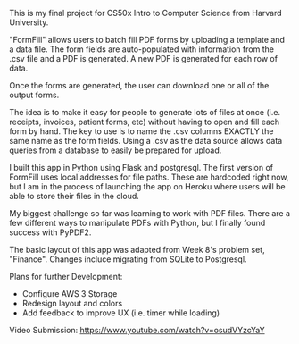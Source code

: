 This is my final project for CS50x Intro to Computer Science from Harvard University. 

"FormFill" allows users to batch fill PDF forms by uploading a template and a data file. The form fields are auto-populated with information from the .csv file and a PDF is generated. A new PDF is generated for each row of data. 

Once the forms are generated, the user can download one or all of the output forms. 

The idea is to make it easy for people to generate lots of files at once (i.e. receipts, invoices, patient forms, etc) without having to open and fill each form by hand. The key to use is to name the .csv columns EXACTLY the same name as the form fields. Using a .csv as the data source allows data queries from a database to easily be prepared for upload.

I built this app in Python using Flask and postgresql. The first version of FormFill uses local addresses for file paths. These are hardcoded right now, but I am in the process of launching the app on Heroku where users will be able to store their files in the cloud.

My biggest challenge so far was learning to work with PDF files. There are a few different ways to manipulate PDFs with Python, but I finally found success with PyPDF2. 

The basic layout of this app was adapted from Week 8's problem set, "Finance". Changes incluce migrating from SQLite to Postgresql. 

Plans for further Development:
- Configure AWS 3 Storage
- Redesign layout and colors 
- Add feedback to improve UX (i.e. timer while loading)

Video Submission: https://www.youtube.com/watch?v=osudVYzcYaY


